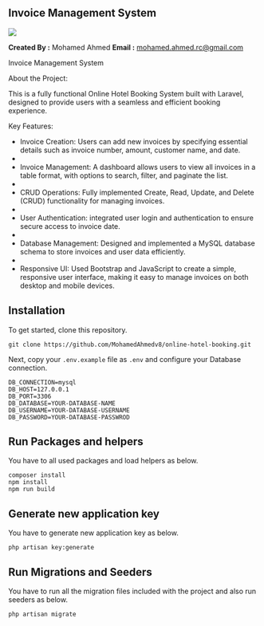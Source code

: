 ## Invoice Management System

<img src="https://www.technoheaven.net/Theme/img/Hotel-Booking-Software.jpg">

**Created By :**  Mohamed Ahmed
**Email :** mohamed.ahmed.rc@gmail.com

Invoice Management System


About the Project:


This is a fully functional Online Hotel Booking System built with Laravel, designed to provide users with a seamless and efficient booking experience.

Key Features:
- Invoice Creation: Users can add new invoices by specifying essential details such as invoice number, amount, customer name, and date.
- 
- Invoice Management: A dashboard allows users to view all invoices in a table format, with options to search, filter, and paginate the list.
- 
- CRUD Operations: Fully implemented Create, Read, Update, and Delete (CRUD) functionality for managing invoices.
- 
- User Authentication: integrated user login and authentication to ensure secure access to invoice date.
- 
- Database Management: Designed and implemented a MySQL database schema to store invoices and user data efficiently.
- 
- Responsive UI: Used Bootstrap and JavaScript to create a simple, responsive user interface, making it easy to manage invoices on both desktop and mobile devices.



## Installation

To get started, clone this repository.

```
git clone https://github.com/MohamedAhmedv8/online-hotel-booking.git
```

Next, copy your `.env.example` file as `.env` and configure your Database connection.

```
DB_CONNECTION=mysql
DB_HOST=127.0.0.1
DB_PORT=3306
DB_DATABASE=YOUR-DATABASE-NAME
DB_USERNAME=YOUR-DATABASE-USERNAME
DB_PASSWORD=YOUR-DATABASE-PASSWROD
```

## Run Packages and helpers

You have to all used packages and load helpers as below.

```
composer install
npm install
npm run build
```

## Generate new application key

You have to generate new application key as below.

```
php artisan key:generate
```

## Run Migrations and Seeders

You have to run all the migration files included with the project and also run seeders as below.

```
php artisan migrate
```
